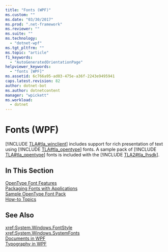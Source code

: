 ```yaml
---
title: "Fonts (WPF)"
ms.custom: ""
ms.date: "03/30/2017"
ms.prod: ".net-framework"
ms.reviewer: ""
ms.suite: ""
ms.technology: 
  - "dotnet-wpf"
ms.tgt_pltfrm: ""
ms.topic: "article"
f1_keywords: 
  - "AutoGeneratedOrientationPage"
helpviewer_keywords: 
  - "fonts [WPF]"
ms.assetid: 6c766a95-ad03-475e-a36f-2243e9495941
caps.latest.revision: 82
author: dotnet-bot
ms.author: dotnetcontent
manager: "wpickett"
ms.workload: 
  - dotnet
---
```

# Fonts (WPF)
[!INCLUDE [TLA#tla_winclient](../../../../includes/tlasharptla-winclient-md.md)] includes support for rich presentation of text using [!INCLUDE [TLA#tla_opentype](../../../../includes/tlasharptla-opentype-md.md)] fonts. A sample pack of [!INCLUDE [TLA#tla_opentype](../../../../includes/tlasharptla-opentype-md.md)] fonts is included with the [!INCLUDE [TLA2#tla_lhsdk](../../../../includes/tla2sharptla-lhsdk-md.md)].  
  
## In This Section  
 [OpenType Font Features](../../../../docs/framework/wpf/advanced/opentype-font-features.md)  
 [Packaging Fonts with Applications](../../../../docs/framework/wpf/advanced/packaging-fonts-with-applications.md)  
 [Sample OpenType Font Pack](../../../../docs/framework/wpf/advanced/sample-opentype-font-pack.md)  
 [How-to Topics](../../../../docs/framework/wpf/advanced/fonts-how-to-topics.md)  
  
## See Also  
 <xref:System.Windows.FontStyle>  
 <xref:System.Windows.SystemFonts>  
 [Documents in WPF](../../../../docs/framework/wpf/advanced/documents-in-wpf.md)  
 [Typography in WPF](../../../../docs/framework/wpf/advanced/typography-in-wpf.md)
